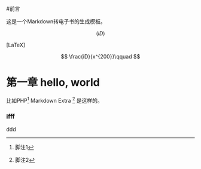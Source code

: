 
#前言

这是一个Markdown转电子书的生成模板。

$$
\left(iD)
$$

\[LaTeX\]

$$
\frac{iD}{x^{200}}\qquad
$$

# 第一章 hello, world

比如PHP[^1] Markdown Extra [^2] 是这样的。

### ifff 

ddd

[^1]: 脚注1
[^2]: 脚注2
